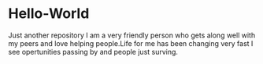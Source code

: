 # Hello-World
Just another repository 
I am a very friendly person who gets along well with my peers and love helping people.Life for me has been changing very fast I see opertunities passing by and people just surving. 
